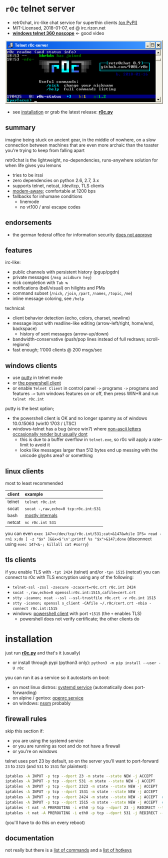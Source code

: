 # `r0c` telnet server

* retr0chat, irc-like chat service for superthin clients [(on PyPI)](https://pypi.org/project/r0c/)
* MIT-Licensed, 2018-01-07, ed @ irc.rizon.net
* **[windows telnet 360 noscope](https://ocv.me/r0c.webm)** <- good video

![screenshot of telnet connected to a r0c server](docs/r0c.png)

* see [installation](#installation) or grab the latest release: **[r0c.py](https://github.com/9001/r0c/releases/latest/download/r0c.py)**

## summary

imagine being stuck on ancient gear, in the middle of nowhere, on a slow connection between machines that are even more archaic than the toaster you're trying to keep from falling apart

retr0chat is the lightweight, no-dependencies, runs-anywhere solution for when life gives you lemons

* tries to be irssi
* zero dependencies on python 2.6, 2.7, 3.x
* supports telnet, netcat, /dev/tcp, TLS clients
* [modem-aware](https://ocv.me/r0c-2400.webm); comfortable at 1200 bps
* fallbacks for inhumane conditions
  * linemode
  * no vt100 / ansi escape codes

## endorsements

* the german federal office for information security [does not approve](https://ocv.me/stuff/r0c-bsi.png)

## features

irc-like:
* public channels with persistent history (pgup/pgdn)
* private messages (`/msg acidburn hey`)
* nick completion with `Tab ↹`
* notifications (bell/visual) on hilights and PMs
* command subset (`/nick`, `/join`, `/part`, `/names`, `/topic`, `/me`)
* inline message coloring, see `/help`

technical:
* client behavior detection (echo, colors, charset, newline)
* message input with readline-like editing (arrow-left/right, home/end, backspace)
  * history of sent messages (arrow-up/down)
* bandwidth-conservative (push/pop lines instead of full redraws; scroll-regions)
* fast enough; 1'000 clients @ 200 msgs/sec

## windows clients

* use [putty](https://the.earth.li/~sgtatham/putty/latest/w32/putty.exe) in telnet mode
* or [the powershell client](clients/powershell.ps1)
* or enable `Telnet Client` in control panel `->` programs `->` programs and features `->` turn windows features on or off, then press WIN+R and run `telnet r0c.int`

putty is the best option;
* the powershell client is OK and no longer spammy as of windows 10.0.15063 (win10 1703 / LTSC)
* windows-telnet has a bug (since win7) where [non-ascii letters occasionally render but usually dont](https://ocv.me/stuff/win10-telnet.webm)
  * this is due to a buffer overflow in `telnet.exe`, so r0c will apply a rate-limit to avoid it
  * looks like messages larger than 512 bytes end up messing with the unicode glyphs area? or something

## linux clients

most to least recommended

| client | example |
| :---   | :---    |
| telnet | `telnet r0c.int` |
| socat  | `socat -,raw,echo=0 tcp:r0c.int:531` |
| bash   | [mostly internals](clients/bash.sh) |
| netcat | `nc r0c.int 531` |

you can even `exec 147<>/dev/tcp/r0c.int/531;cat<&147&while IFS= read -rn1 x;do [ -z "$x" ]&&x=$'\n';printf %s "$x">&147;done` (disconnect using `exec 147<&-; killall cat #sorry`)

## tls clients

if you enable TLS with `-tpt 2424` (telnet) and/or `-tpn 1515` (netcat) you can connect to r0c with TLS encryption using any of the following:

* `telnet-ssl -zssl -zsecure -zcacert=r0c.crt r0c.int 2424`
* `socat -,raw,echo=0 openssl:r0c.int:1515,cafile=cert.crt`
* `stty -icanon; ncat --ssl --ssl-trustfile r0c.crt -v r0c.int 1515`
* `stty -icanon; openssl s_client -CAfile ~/.r0c/cert.crt -nbio -connect r0c.int:1515`
* windows: [powershell client](https://github.com/9001/r0c/blob/master/clients/powershell.ps1) with port `+1515` (the `+` enables TLS)
  * powershell does not verify certificate; the other clients do



# installation

just run **[r0c.py](https://github.com/9001/r0c/releases/latest/download/r0c.py)** and that's it (usually)

* or install through pypi (python3 only): `python3 -m pip install --user -U r0c`

you can run it as a service so it autostarts on boot:

* on most linux distros: [systemd service](docs/systemd/r0c.service) (automatically does port-forwarding)
* on alpine / gentoo: [openrc service](docs/openrc/r0c)
* on windows: [nssm](https://nssm.cc/) probably

## firewall rules

skip this section if:
* you are using the systemd service
* or you are running as root and do not have a firewall
* or you're on windows

telnet uses port 23 by default, so on the server you'll want to port-forward `23` to `2323` (and `531` to `1531` for plaintext):

```bash
iptables -A INPUT -p tcp --dport 23 -m state --state NEW -j ACCEPT
iptables -A INPUT -p tcp --dport 531 -m state --state NEW -j ACCEPT
iptables -A INPUT -p tcp --dport 2323 -m state --state NEW -j ACCEPT
iptables -A INPUT -p tcp --dport 1531 -m state --state NEW -j ACCEPT
iptables -A INPUT -p tcp --dport 2424 -m state --state NEW -j ACCEPT  # tls telnet
iptables -A INPUT -p tcp --dport 1515 -m state --state NEW -j ACCEPT  # tls netcat
iptables -t nat -A PREROUTING -i eth0 -p tcp --dport 23 -j REDIRECT --to-port 2323
iptables -t nat -A PREROUTING -i eth0 -p tcp --dport 531 -j REDIRECT --to-port 1531
```

(you'll have to do this on every reboot)

## documentation

not really but there is a [list of commands](docs/help-commands.md) and a [list of hotkeys](docs/help-hotkeys.md)
